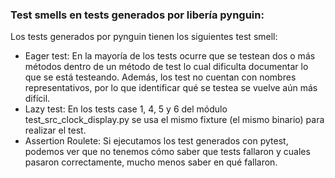 ### Test smells en tests generados por libería pynguin:

Los tests generados por pynguin tienen los siguientes test smell:
- Eager test: En la mayoría de los tests ocurre que se testean dos o más métodos dentro de un método de test lo cual dificulta documentar lo que se está testeando. Además, los test no cuentan con nombres representativos, por lo que identificar qué se testea se vuelve aún más difícil.
- Lazy test: En los tests case 1, 4, 5 y 6 del módulo test\_src\_clock\_display.py se usa el mismo fixture (el mismo binario) para realizar el test.
- Assertion Roulete: Si ejecutamos los test generados con pytest, podemos ver que no tenemos cómo saber que tests fallaron y cuales pasaron correctamente, mucho menos saber en qué fallaron.